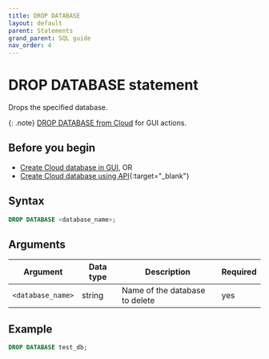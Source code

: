```yaml
---
title: DROP DATABASE
layout: default
parent: Statements
grand_parent: SQL guide
nav_order: 4
---
```


# DROP DATABASE statement

Drops the specified database.

{: .note}
[DROP DATABASE from Cloud](/docs/cloud/cloud-databases/cloud-db-drop) for GUI actions.

## Before you begin
* [Create Cloud database in GUI](/docs/cloud/cloud-databases/cloud-db-manage/#how-do-i-create-a-cloud-database), OR
* [Create Cloud database using API](https://api-docs-featurebase-cloud.redoc.ly/latest#operation/createDatabase){:target="_blank"}

## Syntax

```sql
DROP DATABASE <database_name>;
```

## Arguments

| Argument | Data type | Description | Required |
|---|---|---|---|
| `<database_name>` | string | Name of the database to delete | yes |

## Example

```sql
DROP DATABASE test_db;
```
